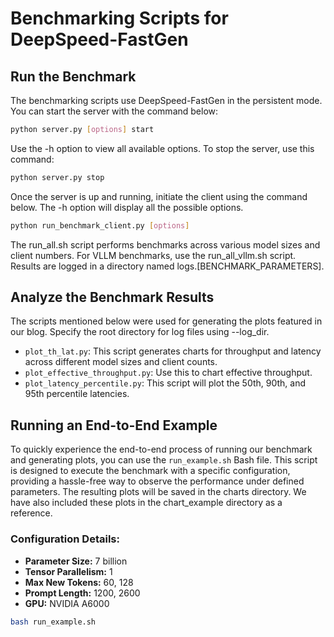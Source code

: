 # Benchmarking Scripts for DeepSpeed-FastGen

## Run the Benchmark

The benchmarking scripts use DeepSpeed-FastGen in the persistent mode.
You can start the server with the command below:

```bash
python server.py [options] start
```

Use the -h option to view all available options. To stop the server, use this command:

```bash		     
python server.py stop
```

Once the server is up and running, initiate the client using the command below. The -h option will display all the possible options.

```bash
python run_benchmark_client.py [options]
```

The run_all.sh script performs benchmarks across various model sizes and client numbers. For VLLM benchmarks, use the run_all_vllm.sh script. Results are logged in a directory named logs.[BENCHMARK_PARAMETERS].

## Analyze the Benchmark Results

The scripts mentioned below were used for generating the plots featured in our blog. Specify the root directory for log files using --log_dir.

- `plot_th_lat.py`: This script generates charts for throughput and latency across different model sizes and client counts.
- `plot_effective_throughput.py`: Use this to chart effective throughput.
- `plot_latency_percentile.py`: This script will plot the 50th, 90th, and 95th percentile latencies.

## Running an End-to-End Example

To quickly experience the end-to-end process of running our benchmark and generating plots, you can use the `run_example.sh` Bash file. This script is designed to execute the benchmark with a specific configuration, providing a hassle-free way to observe the performance under defined parameters. The resulting plots will be saved in the charts directory. We have also included these plots in the chart_example directory as a reference.

### Configuration Details:

- **Parameter Size:** 7 billion
- **Tensor Parallelism:** 1
- **Max New Tokens:** 60, 128
- **Prompt Length:** 1200, 2600
- **GPU:** NVIDIA A6000

```bash		     
bash run_example.sh
```